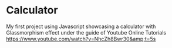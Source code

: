 # Calculator
My first project using Javascript showcasing a calculator with Glassmorphism effect under the guide of Youtube Online Tutorials https://www.youtube.com/watch?v=NhcZh8Bwr30&amp;t=5s
